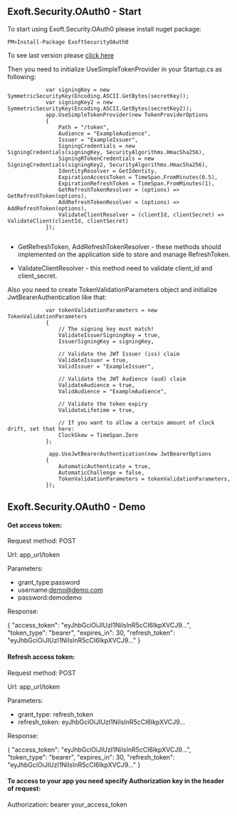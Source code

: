 ## Exoft.Security.OAuth0 - Start

To start using Exoft.Security.OAuth0 please install nuget package:

```
PM>Install-Package ExoftSecurityOAuth0
```

To see last version please [click here]( https://www.nuget.org/packages/ExoftSecurityOAuth0)


Then you need to initialize UseSimpleTokenProvider in your Startup.cs as following:

```
            var signingKey = new SymmetricSecurityKey(Encoding.ASCII.GetBytes(secretKey));
            var signingKey2 = new SymmetricSecurityKey(Encoding.ASCII.GetBytes(secretKey2));
            app.UseSimpleTokenProvider(new TokenProviderOptions
            {
                Path = "/token",
                Audience = "ExampleAudience",
                Issuer = "ExampleIssuer",
                SigningCredentials = new SigningCredentials(signingKey, SecurityAlgorithms.HmacSha256),
                SigningRTokenCredentials = new SigningCredentials(signingKey2, SecurityAlgorithms.HmacSha256),
                IdentityResolver = GetIdentity,
                ExpirationAccessToken = TimeSpan.FromMinutes(0.5),
                ExpirationRefreshToken = TimeSpan.FromMinutes(1),
                GetRefreshTokenResolver = (options) => GetRefreshToken(options),
                AddRefreshTokenResolver = (options) => AddRefreshToken(options),
                ValidateClientResolver = (clientId, clientSecret) => ValidateClient(clientId, clientSecret)
            });
            
```

- GetRefreshToken, AddRefreshTokenResolver - these methods should implemented on the application side to store and manage RefreshToken.


- ValidateClientResolver - this method need to validate client_id and client_secret.

Also you need to create TokenValidationParameters object and initialize JwtBearerAuthentication like that:

```
 			var tokenValidationParameters = new TokenValidationParameters
            {
                // The signing key must match!
                ValidateIssuerSigningKey = true,
                IssuerSigningKey = signingKey,

                // Validate the JWT Issuer (iss) claim
                ValidateIssuer = true,
                ValidIssuer = "ExampleIssuer",

                // Validate the JWT Audience (aud) claim
                ValidateAudience = true,
                ValidAudience = "ExampleAudience",

                // Validate the token expiry
                ValidateLifetime = true,

                // If you want to allow a certain amount of clock drift, set that here:
                ClockSkew = TimeSpan.Zero
            };
            
             app.UseJwtBearerAuthentication(new JwtBearerOptions
            {
                AutomaticAuthenticate = true,
                AutomaticChallenge = false,
                TokenValidationParameters = tokenValidationParameters,
            });

```





## Exoft.Security.OAuth0 - Demo


#### Get access token:

 Request method: POST
 
 Url: app_url/token

 Parameters:
- grant_type:password
- username:demo@demo.com
- password:demodemo

Response:

{
    "access_token": "eyJhbGciOiJIUzI1NiIsInR5cCI6IkpXVCJ9...",
    "token_type": "bearer",
    "expires_in": 30,
    "refresh_token": "eyJhbGciOiJIUzI1NiIsInR5cCI6IkpXVCJ9..."
}




#### Refresh access token:

 Request method: POST
 
 Url: app_url/token

Parameters:

- grant_type: refresh_token
- refresh_token: eyJhbGciOiJIUzI1NiIsInR5cCI6IkpXVCJ9...


Response:

{
    "access_token": "eyJhbGciOiJIUzI1NiIsInR5cCI6IkpXVCJ9...",
    "token_type": "bearer",
    "expires_in": 30,
    "refresh_token": "eyJhbGciOiJIUzI1NiIsInR5cCI6IkpXVCJ9..."
}


#### To access to your app you need specify Authorization key in the header of request:

Authorization: bearer your_access_token
